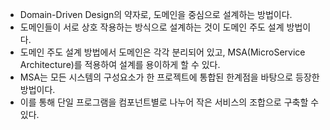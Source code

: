 - Domain-Driven Design의 약자로, 도메인을 중심으로 설계하는 방법이다.
- 도메인들이 서로 상호 작용하는 방식으로 설계하는 것이 도메인 주도 설계 방법이다.
- 도메인 주도 설계 방법에서 도메인은 각각 분리되어 있고, MSA(MicroService Architecture)를 적용하여 설계를 용이하게 할 수 있다.
- MSA는 모든 시스템의 구성요소가 한 프로젝트에 통합된 한계점을 바탕으로 등장한 방법이다.
- 이를 통해 단일 프로그램을 컴포넌트별로 나누어 작은 서비스의 조합으로 구축할 수 있다.
